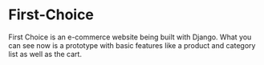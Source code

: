 # First-Choice
First Choice is an e-commerce website being  built with Django. What you can see now is a prototype with basic features like a product and category list as well as the cart.
